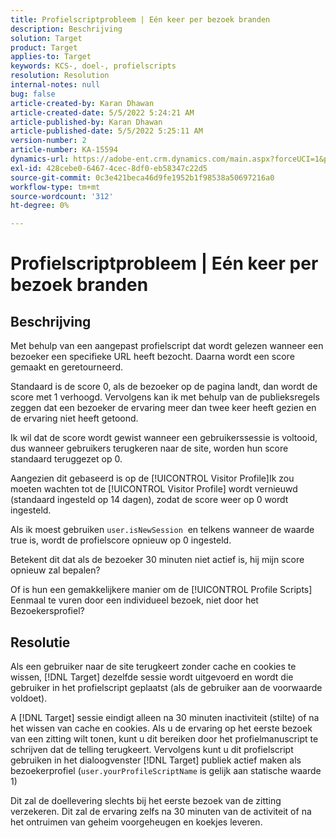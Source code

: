 ```yaml
---
title: Profielscriptprobleem | Eén keer per bezoek branden
description: Beschrijving
solution: Target
product: Target
applies-to: Target
keywords: KCS-, doel-, profielscripts
resolution: Resolution
internal-notes: null
bug: false
article-created-by: Karan Dhawan
article-created-date: 5/5/2022 5:24:21 AM
article-published-by: Karan Dhawan
article-published-date: 5/5/2022 5:25:11 AM
version-number: 2
article-number: KA-15594
dynamics-url: https://adobe-ent.crm.dynamics.com/main.aspx?forceUCI=1&pagetype=entityrecord&etn=knowledgearticle&id=aa75b899-33cc-ec11-a7b5-6045bd00db25
exl-id: 428cebe0-6467-4cec-8df0-eb58347c22d5
source-git-commit: 0c3e421beca46d9fe1952b1f98538a50697216a0
workflow-type: tm+mt
source-wordcount: '312'
ht-degree: 0%

---
```


# Profielscriptprobleem | Eén keer per bezoek branden

## Beschrijving


Met behulp van een aangepast profielscript dat wordt gelezen wanneer een bezoeker een specifieke URL heeft bezocht. Daarna wordt een score gemaakt en geretourneerd.

Standaard is de score 0, als de bezoeker op de pagina landt, dan wordt de score met 1 verhoogd. Vervolgens kan ik met behulp van de publieksregels zeggen dat een bezoeker de ervaring meer dan twee keer heeft gezien en de ervaring niet heeft getoond.



Ik wil dat de score wordt gewist wanneer een gebruikerssessie is voltooid, dus wanneer gebruikers terugkeren naar de site, worden hun score standaard teruggezet op 0.

Aangezien dit gebaseerd is op de [!UICONTROL Visitor Profile]Ik zou moeten wachten tot de [!UICONTROL Visitor Profile] wordt vernieuwd (standaard ingesteld op 14 dagen), zodat de score weer op 0 wordt ingesteld.

Als ik moest gebruiken `user.isNewSession`  en telkens wanneer de waarde true is, wordt de profielscore opnieuw op 0 ingesteld.



Betekent dit dat als de bezoeker 30 minuten niet actief is, hij mijn score opnieuw zal bepalen?

Of is hun een gemakkelijkere manier om de [!UICONTROL Profile Scripts] Eenmaal te vuren door een individueel bezoek, niet door het Bezoekersprofiel?


## Resolutie


Als een gebruiker naar de site terugkeert zonder cache en cookies te wissen, [!DNL Target] dezelfde sessie wordt uitgevoerd en wordt die gebruiker in het profielscript geplaatst (als de gebruiker aan de voorwaarde voldoet).

A [!DNL Target] sessie eindigt alleen na 30 minuten inactiviteit (stilte) of na het wissen van cache en cookies.
Als u de ervaring op het eerste bezoek van een zitting wilt tonen, kunt u dit bereiken door het profielmanuscript te schrijven dat de telling terugkeert. Vervolgens kunt u dit profielscript gebruiken in het dialoogvenster [!DNL Target] publiek actief maken als bezoekerprofiel (`user.yourProfileScriptName`  is gelijk aan statische waarde 1)



Dit zal de doellevering slechts bij het eerste bezoek van de zitting verzekeren. Dit zal de ervaring zelfs na 30 minuten van de activiteit of na het ontruimen van geheim voorgeheugen en koekjes leveren.
